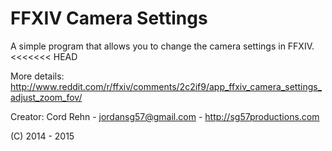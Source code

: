 FFXIV Camera Settings
=========================

A simple program that allows you to change the camera settings in FFXIV.
<<<<<<< HEAD


More details:
http://www.reddit.com/r/ffxiv/comments/2c2if9/app_ffxiv_camera_settings_adjust_zoom_fov/




Creator:
  Cord Rehn - <jordansg57@gmail.com> - http://sg57productions.com

(C) 2014 - 2015
